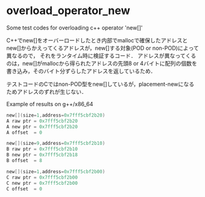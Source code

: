overload_operator_new
=====================

Some test codes for overloading c++ operator 'new[]'

C++でnew[]をオーバーロードしたとき内部でmallocで確保したアドレスと
new[]からかえってくるアドレスが，new[]する対象(POD or non-POD)によって異なるので，
それをランタイム時に検証するコード．
アドレスが異なってくるのは，new[]がmallocから得られたアドレスの先頭8 or 4バイトに配列の個数を
書き込み，そのバイト分ずらしたアドレスを返しているため．

テストコードのCではnon-POD型をnew[]しているが，placement-newになるためアドレスのずれが生じない．

Example of results on g++/x86_64

```c
new[](size=1,address=0x7fff5cbf2b20)
A raw ptr = 0x7fff5cbf2b20
A new ptr = 0x7fff5cbf2b20
A offset  = 0

new[](size=9,address=0x7fff5cbf2b10)
B raw ptr = 0x7fff5cbf2b10
B new ptr = 0x7fff5cbf2b18
B offset  = 8

new[](size=1,address=0x7fff5cbf2b00)
C raw ptr = 0x7fff5cbf2b00
C new ptr = 0x7fff5cbf2b00
C offset  = 0
```
